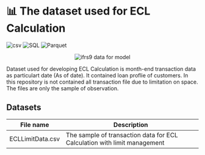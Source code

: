 # 📊 The dataset used for ECL Calculation

![csv](https://img.shields.io/badge/Tools-csv-brightgreen)
![SQL](https://img.shields.io/badge/Tools-SQL-brightgreen)
![Parquet](https://img.shields.io/badge/Tools-parquet-brightgreen)

<p align="center">
  <img src="[https://www.pngkey.com/png/detail/27-273710_financial-technology-financial-technology-transparent.png](https://www.researchgate.net/profile/Petra_Blazekova/publication/322741600/figure/fig1/AS:587406772293632@1517060096934/FRS-9-framework-and-impairment-of-financial-assets-Source-Delloitte-2017.png)" alt="ifrs9 data for model"/>
</p>

Dataset used for developing ECL Calculation is month-end transaction data as particulart date (As of date). It contained loan proflie of customers. In this repository is not contained all transaction file due to limitation on space. The files are only the sample of observation.

## Datasets
| File name | Description |
| --- | --- |
| ECLLimitData.csv | The sample of transaction data for ECL Calculation with limit management |
